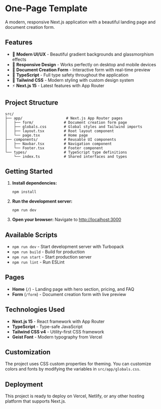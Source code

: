 # One-Page Template

A modern, responsive Next.js application with a beautiful landing page and document creation form.

## Features

- 🎨 **Modern UI/UX** - Beautiful gradient backgrounds and glassmorphism effects
- 📱 **Responsive Design** - Works perfectly on desktop and mobile devices
- 📝 **Document Creation Form** - Interactive form with real-time preview
- 🎯 **TypeScript** - Full type safety throughout the application
- 🎨 **Tailwind CSS** - Modern styling with custom design system
- ⚡ **Next.js 15** - Latest features with App Router

## Project Structure

```
src/
├── app/                    # Next.js App Router pages
│   ├── form/              # Document creation form page
│   ├── globals.css        # Global styles and Tailwind imports
│   ├── layout.tsx         # Root layout component
│   └── page.tsx           # Home page
├── components/            # Reusable UI components
│   ├── Navbar.tsx         # Navigation component
│   └── Footer.tsx         # Footer component
└── types/                 # TypeScript type definitions
    └── index.ts           # Shared interfaces and types
```

## Getting Started

1. **Install dependencies:**
   ```bash
   npm install
   ```

2. **Run the development server:**
   ```bash
   npm run dev
   ```

3. **Open your browser:**
   Navigate to [http://localhost:3000](http://localhost:3000)

## Available Scripts

- `npm run dev` - Start development server with Turbopack
- `npm run build` - Build for production
- `npm run start` - Start production server
- `npm run lint` - Run ESLint

## Pages

- **Home** (`/`) - Landing page with hero section, pricing, and FAQ
- **Form** (`/form`) - Document creation form with live preview

## Technologies Used

- **Next.js 15** - React framework with App Router
- **TypeScript** - Type-safe JavaScript
- **Tailwind CSS v4** - Utility-first CSS framework
- **Geist Font** - Modern typography from Vercel

## Customization

The project uses CSS custom properties for theming. You can customize colors and fonts by modifying the variables in `src/app/globals.css`.

## Deployment

This project is ready to deploy on Vercel, Netlify, or any other hosting platform that supports Next.js.

